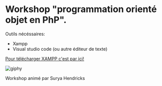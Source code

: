 # Workshop "programmation orienté objet en PhP".

Outils nécéssaires:

* Xampp
* Visual studio code (ou autre éditeur de texte)

[Pour télécharger XAMPP c'est par ici!](https://www.apachefriends.org/download.html)


![giphy](https://user-images.githubusercontent.com/54063721/74820603-9ef33380-5302-11ea-96bf-c59e4e3b2507.gif)


Workshop animé par Surya Hendricks
